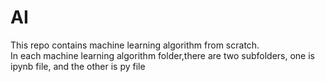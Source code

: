 # AI
This repo contains machine learning algorithm from scratch. <br />
In each machine learning algorithm folder,there are two subfolders,
one is ipynb file, and the other is py file

